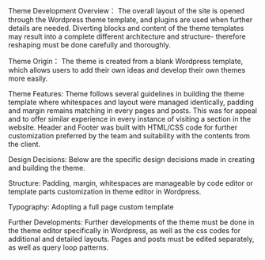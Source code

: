 Theme Development Overview：
The overall layout of the site is opened through the Wordpress theme template, and plugins are used when further details are needed.
Diverting blocks and content of the theme templates may result into a complete different architecture and structure- therefore reshaping must be done carefully and thoroughly.

Theme Origin：
The theme is created from a blank Wordpress template, which allows users to add their own ideas and develop their own themes more easily.

Theme Features:
Theme follows several guidelines in building the theme template where whitespaces and layout were managed identically, padding and margin remains matching in every pages and posts. This was for appeal and to offer similar experience in every instance of visiting a section in the website. Header and Footer was built with HTML/CSS code for further customization preferred by the team and suitability with the contents from the client.

Design Decisions:
Below are the specific design decisions made in creating and building the theme.

Structure:
Padding, margin, whitespaces are manageable by code editor or template parts customization in theme editor in Wordpress.

Typography:
Adopting a full page custom template

Further Developments:
Further developments of the theme must be done in the theme editor specifically in Wordpress, as well as the css codes for additional and detailed layouts. Pages and posts must be edited separately, as well as query loop patterns.
